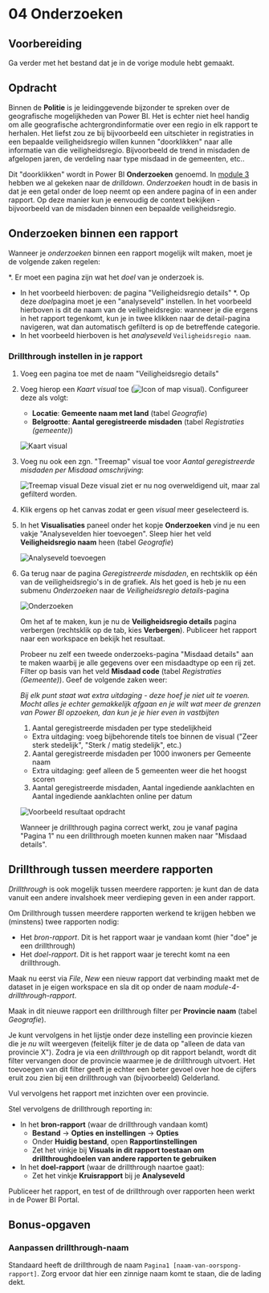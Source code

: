# 04 Onderzoeken

## Voorbereiding

Ga verder met het bestand dat je in de vorige module hebt gemaakt.

## Opdracht

Binnen de **Politie** is je leidinggevende bijzonder te spreken over de geografische mogelijkheden van Power BI. Het is echter niet heel handig om alle geografische achtergrondinformatie over een regio in elk rapport te herhalen. Het liefst zou ze bij bijvoorbeeld een uitschieter in registraties in een bepaalde veiligheidsregio willen kunnen "doorklikken" naar alle informatie van die veiligheidsregio. Bijvoorbeeld de trend in misdaden de afgelopen jaren, de verdeling naar type misdaad in de gemeenten, etc..

Dit "doorklikken" wordt in Power BI **Onderzoeken** genoemd. In [module 3](../03-visuals-en-interactie/03-visuals-en-interactie.md) hebben we al gekeken naar de *drilldown*. *Onderzoeken* houdt in de basis in dat je een getal onder de loep neemt op een andere pagina of in een ander rapport. Op deze manier kun je eenvoudig de context bekijken - bijvoorbeeld van de misdaden binnen een bepaalde veiligheidsregio.

## Onderzoeken binnen een rapport

Wanneer je *onderzoeken* binnen een rapport mogelijk wilt maken, moet je de volgende zaken regelen:

*. Er moet een pagina zijn wat het *doel* van je onderzoek is.
   * In het voorbeeld hierboven: de pagina "Veiligheidsregio details"
*. Op deze *doel*pagina moet je een "analyseveld" instellen. In het voorbeeld hierboven is dit de naam van de veiligheidsregio: wanneer je die ergens in het rapport tegenkomt, kun je in twee klikken naar de detail-pagina navigeren, wat dan automatisch gefilterd is op de betreffende categorie.
   * In het voorbeeld hierboven is het *analyseveld* `Veiligheidsregio naam`.

### Drillthrough instellen in je rapport

1. Voeg een pagina toe met de naam "Veiligheidsregio details"
1. Voeg hierop een *Kaart visual* toe (![Icon of map visual](img/02-kaart-visual.png)). Configureer deze als volgt:
    * **Locatie**: **Gemeente naam met land** (tabel *Geografie*)
    * **Belgrootte**: **Aantal geregistreerde misdaden** (tabel *Registraties (gemeente)*)
    
    ![Kaart visual](img/01-kaart-visual.png)

1. Voeg nu ook een zgn. "Treemap" visual toe voor *Aantal geregistreerde misdaden per Misdaad omschrijving*:

    ![Treemap visual](img/01-treemap-visual.png)
    Deze visual ziet er nu nog overweldigend uit, maar zal gefilterd worden.
   
1. Klik ergens op het canvas zodat er geen *visual* meer geselecteerd is.
1. In het **Visualisaties** paneel onder het kopje **Onderzoeken** vind je nu een vakje "Analysevelden hier toevoegen". Sleep hier het veld **Veiligheidsregio naam** heen (tabel *Geografie*)

    ![Analyseveld toevoegen](img/01-analyseveld.png)
   
1. Ga terug naar de pagina *Geregistreerde misdaden*, en rechtsklik op één van de veiligheidsregio's in de grafiek. Als het goed is heb je nu een submenu *Onderzoeken* naar de *Veiligheidsregio details*-pagina

    ![Onderzoeken](img/01-onderzoeken.png)

    Om het af te maken, kun je nu de **Veiligheidsregio details** pagina verbergen (rechtsklik op de tab, kies **Verbergen**). Publiceer het rapport naar een workspace en bekijk het resultaat.

    Probeer nu zelf een tweede onderzoeks-pagina "Misdaad details" aan te maken waarbij je alle gegevens over een misdaadtype op een rij zet. Filter op basis van het veld **Misdaad code** (tabel *Registraties (Gemeente)*). Geef de volgende zaken weer:

    *Bij elk punt staat wat extra uitdaging - deze hoef je niet uit te voeren. Mocht alles je echter gemakkelijk afgaan en je wilt wat meer de grenzen van Power BI opzoeken, dan kun je je hier even in vastbijten*

    1. Aantal geregistreerde misdaden per type stedelijkheid
      * Extra uitdaging: voeg bijbehorende titels toe binnen de visual ("Zeer sterk stedelijk", "Sterk / matig stedelijk", etc.)
    2. Aantal geregistreerde misdaden per 1000 inwoners per Gemeente naam
      * Extra uitdaging: geef alleen de 5 gemeenten weer die het hoogst scoren
    3. Aantal geregistreerde misdaden, Aantal ingediende aanklachten en Aantal ingediende aanklachten online per datum

    ![Voorbeeld resultaat opdracht](img/03-voorbeeld.png)

    Wanneer je drillthrough pagina correct werkt, zou je vanaf pagina "Pagina 1" nu een drillthrough moeten kunnen maken naar "Misdaad details".

## Drillthrough tussen meerdere rapporten

*Drillthrough* is ook mogelijk tussen meerdere rapporten: je kunt dan de data vanuit een andere invalshoek meer verdieping geven in een ander rapport.

Om Drillthrough tussen meerdere rapporten werkend te krijgen hebben we (minstens) twee rapporten nodig:

* Het *bron-rapport*. Dit is het rapport waar je vandaan komt (hier "doe" je een drillthrough)
* Het *doel-rapport*. Dit is het rapport waar je terecht komt na een drillthrough.

Maak nu eerst via *File*, *New* een nieuw rapport dat verbinding maakt met de dataset in je eigen workspace en sla dit op onder de naam *module-4-drillthrough-rapport*.

Maak in dit nieuwe rapport een drillthrough filter per **Provincie naam** (tabel *Geografie*).

Je kunt vervolgens in het lijstje onder deze instelling een provincie kiezen die je *nu* wilt weergeven (feitelijk filter je de data op "alleen de data van provincie X"). Zodra je via een *drillthrough* op dit rapport belandt, wordt dit filter vervangen door de provincie waarmee je de drillthrough uitvoert. Het toevoegen van dit filter geeft je echter een beter gevoel over hoe de cijfers eruit zou zien bij een drillthrough van (bijvoorbeeld) Gelderland.

Vul vervolgens het rapport met inzichten over een provincie.

Stel vervolgens de drillthrough reporting in:

* In het **bron-rapport** (waar de drillthrough vandaan komt)
  * **Bestand** -> **Opties en instellingen** -> **Opties**
  * Onder **Huidig bestand**, open **Rapportinstellingen**
  * Zet het vinkje bij **Visuals in dit rapport toestaan om drillthroughdoelen van andere rapporten te gebruiken**
* In het **doel-rapport** (waar de drillthrough naartoe gaat):
  * Zet het vinkje **Kruisrapport** bij je **Analyseveld**
    
Publiceer het rapport, en test of de drillthrough over rapporten heen werkt in de Power BI Portal.

## Bonus-opgaven

### Aanpassen drillthrough-naam

Standaard heeft de drillthrough de naam `Pagina1 [naam-van-oorspong-rapport]`. Zorg ervoor dat hier een zinnige naam komt te staan, die de lading dekt.
